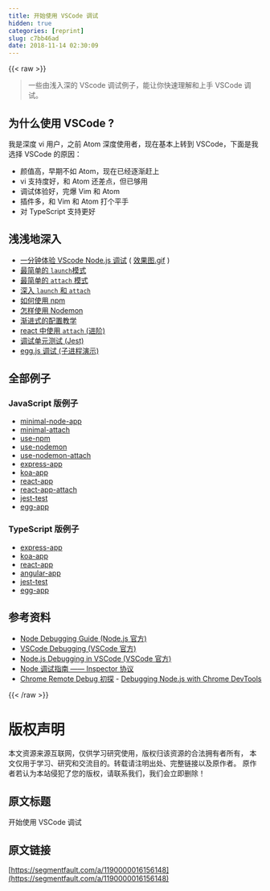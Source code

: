 ```yaml
---
title: 开始使用 VSCode 调试
hidden: true
categories: [reprint]
slug: c7bb46ad
date: 2018-11-14 02:30:09
---
```


{{< raw >}}
<blockquote>&#x4E00;&#x4E9B;&#x7531;&#x6D45;&#x5165;&#x6DF1;&#x7684; VScode &#x8C03;&#x8BD5;&#x4F8B;&#x5B50;&#xFF0C;&#x80FD;&#x8BA9;&#x4F60;&#x5FEB;&#x901F;&#x7406;&#x89E3;&#x548C;&#x4E0A;&#x624B; VSCode &#x8C03;&#x8BD5;&#x3002;</blockquote><h2>&#x4E3A;&#x4EC0;&#x4E48;&#x4F7F;&#x7528; VSCode ?</h2><p>&#x6211;&#x662F;&#x6DF1;&#x5EA6; vi &#x7528;&#x6237;&#xFF0C;&#x4E4B;&#x524D; Atom &#x6DF1;&#x5EA6;&#x4F7F;&#x7528;&#x8005;&#xFF0C;&#x73B0;&#x5728;&#x57FA;&#x672C;&#x4E0A;&#x8F6C;&#x5230; VSCode&#xFF0C;&#x4E0B;&#x9762;&#x662F;&#x6211;&#x9009;&#x62E9; VSCode &#x7684;&#x539F;&#x56E0;&#xFF1A;</p><ul><li>&#x989C;&#x503C;&#x9AD8;&#xFF0C;&#x65E9;&#x671F;&#x4E0D;&#x5982; Atom&#xFF0C;&#x73B0;&#x5728;&#x5DF2;&#x7ECF;&#x9010;&#x6E10;&#x8D76;&#x4E0A;</li><li>vi &#x652F;&#x6301;&#x5EA6;&#x597D;&#xFF0C;&#x548C; Atom &#x8FD8;&#x5DEE;&#x70B9;&#xFF0C;&#x4F46;&#x5DF2;&#x591F;&#x7528;</li><li>&#x8C03;&#x8BD5;&#x4F53;&#x9A8C;&#x597D;&#xFF0C;&#x5B8C;&#x7206; Vim &#x548C; Atom</li><li>&#x63D2;&#x4EF6;&#x591A;&#xFF0C;&#x548C; Vim &#x548C; Atom &#x6253;&#x4E2A;&#x5E73;&#x624B;</li><li>&#x5BF9; TypeScript &#x652F;&#x6301;&#x66F4;&#x597D;</li></ul><h2>&#x6D45;&#x6D45;&#x5730;&#x6DF1;&#x5165;</h2><ul><li><a href="https://github.com/forsigner/vscode-debug-examples/blob/master/JavaScript/minimal-node-app/README_zh-CN.md" rel="nofollow noreferrer">&#x4E00;&#x5206;&#x949F;&#x4F53;&#x9A8C; VScode Node.js &#x8C03;&#x8BD5;</a> ( <a href="https://github.com/forsigner/vscode-debug-examples/raw/master/screenshots/minimal-debug.gif" rel="nofollow noreferrer">&#x6548;&#x679C;&#x56FE;.gif</a> )</li><li><a href="https://github.com/forsigner/vscode-debug-examples/blob/master/JavaScript/minimal-node-app/README_zh-CN.md" rel="nofollow noreferrer">&#x6700;&#x7B80;&#x5355;&#x7684; <code>launch</code>&#x6A21;&#x5F0F;</a></li><li><a href="https://github.com/forsigner/vscode-debug-examples/blob/master/JavaScript/minimal-attach/README_zh-CN.md" rel="nofollow noreferrer">&#x6700;&#x7B80;&#x5355;&#x7684; <code>attach</code> &#x6A21;&#x5F0F;</a></li><li><a href="https://github.com/forsigner/vscode-debug-examples/blob/master/docs/launch-and-attach-zh-CN.md" rel="nofollow noreferrer">&#x6DF1;&#x5165; <code>launch</code> &#x548C; <code>attach</code></a></li><li><a href="https://github.com/forsigner/vscode-debug-examples/blob/master/JavaScript/use-npm/README_zh-CN.md" rel="nofollow noreferrer">&#x5982;&#x4F55;&#x4F7F;&#x7528; npm</a></li><li><a href="https://github.com/forsigner/vscode-debug-examples/blob/master/JavaScript/use-nodemon/README_zh-CN.md" rel="nofollow noreferrer">&#x600E;&#x6837;&#x4F7F;&#x7528; Nodemon</a></li><li><a href="https://github.com/forsigner/vscode-debug-examples/blob/master/docs/config-example-zh-CN.md" rel="nofollow noreferrer">&#x6E10;&#x8FDB;&#x5F0F;&#x7684;&#x914D;&#x7F6E;&#x6559;&#x5B66;</a></li><li><a href="https://github.com/forsigner/vscode-debug-examples/blob/master/JavaScript/react-app-attach/README_zh-CN.md" rel="nofollow noreferrer">react &#x4E2D;&#x4F7F;&#x7528; <code>attach</code> (&#x8FDB;&#x9636;)</a></li><li><a href="https://github.com/forsigner/vscode-debug-examples/blob/master/JavaScript/jest-test/README_zh-CN.md" rel="nofollow noreferrer">&#x8C03;&#x8BD5;&#x5355;&#x5143;&#x6D4B;&#x8BD5; (Jest)</a></li><li><a href="https://github.com/forsigner/vscode-debug-examples/blob/master/JavaScript/egg-app/README_zh-CN.md" rel="nofollow noreferrer">egg.js &#x8C03;&#x8BD5; (&#x5B50;&#x8FDB;&#x7A0B;&#x6F14;&#x793A;)</a></li></ul><h2>&#x5168;&#x90E8;&#x4F8B;&#x5B50;</h2><h3>JavaScript &#x7248;&#x4F8B;&#x5B50;</h3><ul><li><a href="https://github.com/forsigner/vscode-debug-examples/blob/master/JavaScript/minimal-node-app/README_zh-CN.md" rel="nofollow noreferrer">minimal-node-app</a></li><li><a href="https://github.com/forsigner/vscode-debug-examples/blob/master/JavaScript/minimal-attach/README_zh-CN.md" rel="nofollow noreferrer">minimal-attach</a></li><li><a href="https://github.com/forsigner/vscode-debug-examples/blob/master/JavaScript/use-npm/README_zh-CN.md" rel="nofollow noreferrer">use-npm</a></li><li><a href="https://github.com/forsigner/vscode-debug-examples/blob/master/JavaScript/use-nodemon/README_zh-CN.md" rel="nofollow noreferrer">use-nodemon</a></li><li><a href="https://github.com/forsigner/vscode-debug-examples/blob/master/JavaScript/use-nodemon-attach/README_zh-CN.md" rel="nofollow noreferrer">use-nodemon-attach</a></li><li><a href="https://github.com/forsigner/vscode-debug-examples/blob/master/JavaScript/express-app/README_zh-CN.md" rel="nofollow noreferrer">express-app</a></li><li><a href="https://github.com/forsigner/vscode-debug-examples/blob/master/JavaScript/koa-app/README_zh-CN.md" rel="nofollow noreferrer">koa-app</a></li><li><a href="https://github.com/forsigner/vscode-debug-examples/blob/master/JavaScript/react-app/README_zh-CN.md" rel="nofollow noreferrer">react-app</a></li><li><a href="https://github.com/forsigner/vscode-debug-examples/blob/master/JavaScript/react-app-attach/README_zh-CN.md" rel="nofollow noreferrer">react-app-attach</a></li><li><a href="https://github.com/forsigner/vscode-debug-examples/blob/master/JavaScript/jest-test/README_zh-CN.md" rel="nofollow noreferrer">jest-test</a></li><li><a href="https://github.com/forsigner/vscode-debug-examples/blob/master/JavaScript/egg-app/README_zh-CN.md" rel="nofollow noreferrer">egg-app</a></li></ul><h3>TypeScript &#x7248;&#x4F8B;&#x5B50;</h3><ul><li><a href="https://github.com/forsigner/vscode-debug-examples/blob/master/TypeScript/express-app/README_zh-CN.md" rel="nofollow noreferrer">express-app</a></li><li><a href="https://github.com/forsigner/vscode-debug-examples/blob/master/TypeScript/koa-app/README_zh-CN.md" rel="nofollow noreferrer">koa-app</a></li><li><a href="https://github.com/forsigner/vscode-debug-examples/blob/master/TypeScript/react-app/README_zh-CN.md" rel="nofollow noreferrer">react-app</a></li><li><a href="https://github.com/forsigner/vscode-debug-examples/blob/master/TypeScript/angular-app/README_zh-CN.md" rel="nofollow noreferrer">angular-app</a></li><li><a href="https://github.com/forsigner/vscode-debug-examples/blob/master/TypeScript/jest-test/README_zh-CN.md" rel="nofollow noreferrer">jest-test</a></li><li><a href="https://github.com/forsigner/vscode-debug-examples/blob/master/TypeScript/egg-app/README_zh-CN.md" rel="nofollow noreferrer">egg-app</a></li></ul><h2>&#x53C2;&#x8003;&#x8D44;&#x6599;</h2><ul><li><a href="https://nodejs.org/en/docs/guides/debugging-getting-started/" rel="nofollow noreferrer">Node Debugging Guide (Node.js &#x5B98;&#x65B9;)</a></li><li><a href="https://code.visualstudio.com/docs/editor/debugging" rel="nofollow noreferrer">VSCode Debugging (VSCode &#x5B98;&#x65B9;)</a></li><li><a href="https://code.visualstudio.com/docs/nodejs/nodejs-debugging#_launch-configuration-support-for-npm-and-other-tools" rel="nofollow noreferrer">Node.js Debugging in VSCode (VSCode &#x5B98;&#x65B9;)</a></li><li><a href="https://zhuanlan.zhihu.com/p/30264842" rel="nofollow noreferrer">Node &#x8C03;&#x8BD5;&#x6307;&#x5357; &#x2014;&#x2014; Inspector &#x534F;&#x8BAE;</a></li><li><a href="https://ielgnaw.com/article/Chrome-Remote-Debug" rel="nofollow noreferrer">Chrome Remote Debug &#x521D;&#x63A2;</a> - <a href="https://medium.com/@paul_irish/debugging-node-js-nightlies-with-chrome-devtools-7c4a1b95ae27" rel="nofollow noreferrer">Debugging Node.js with Chrome DevTools</a></li></ul>
{{< /raw >}}

# 版权声明
本文资源来源互联网，仅供学习研究使用，版权归该资源的合法拥有者所有，
本文仅用于学习、研究和交流目的。转载请注明出处、完整链接以及原作者。
原作者若认为本站侵犯了您的版权，请联系我们，我们会立即删除！

## 原文标题
开始使用 VSCode 调试

## 原文链接
[https://segmentfault.com/a/1190000016156148](https://segmentfault.com/a/1190000016156148)


